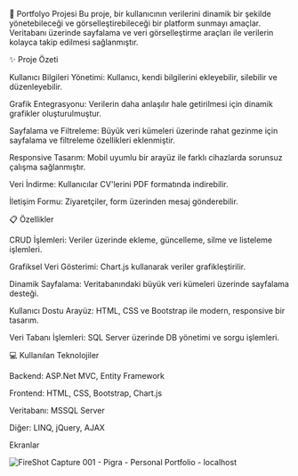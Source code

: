 🎨 Portfolyo Projesi
Bu proje, bir kullanıcının verilerini dinamik bir şekilde yönetebileceği ve görselleştirebileceği bir platform sunmayı amaçlar. Veritabanı üzerinde sayfalama ve veri görselleştirme araçları ile verilerin kolayca takip edilmesi sağlanmıştır.


✨ Proje Özeti

Kullanıcı Bilgileri Yönetimi: Kullanıcı, kendi bilgilerini ekleyebilir, silebilir ve düzenleyebilir.

Grafik Entegrasyonu: Verilerin daha anlaşılır hale getirilmesi için dinamik grafikler oluşturulmuştur.

Sayfalama ve Filtreleme: Büyük veri kümeleri üzerinde rahat gezinme için sayfalama ve filtreleme özellikleri eklenmiştir.

Responsive Tasarım: Mobil uyumlu bir arayüz ile farklı cihazlarda sorunsuz çalışma sağlanmıştır.

Veri İndirme: Kullanıcılar CV'lerini PDF formatında indirebilir.

İletişim Formu: Ziyaretçiler, form üzerinden mesaj gönderebilir.


📋 Özellikler

CRUD İşlemleri: Veriler üzerinde ekleme, güncelleme, silme ve listeleme işlemleri.

Grafiksel Veri Gösterimi: Chart.js kullanarak veriler grafikleştirilir.

Dinamik Sayfalama: Veritabanındaki büyük veri kümeleri üzerinde sayfalama desteği.

Kullanıcı Dostu Arayüz: HTML, CSS ve Bootstrap ile modern, responsive bir tasarım.

Veri Tabanı İşlemleri: SQL Server üzerinde DB yönetimi ve sorgu işlemleri.


💻 Kullanılan Teknolojiler

Backend: ASP.Net MVC, Entity Framework

Frontend: HTML, CSS, Bootstrap, Chart.js

Veritabanı: MSSQL Server

Diğer: LINQ, jQuery, AJAX

Ekranlar 

![FireShot Capture 001 - Pigra - Personal Portfolio - localhost](https://github.com/user-attachments/assets/3a2ead5b-d69e-478f-94a8-c9a61bd96f6a)

